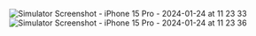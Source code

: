 ![Simulator Screenshot - iPhone 15 Pro - 2024-01-24 at 11 23 33](https://github.com/dhanunjaykumar/Apple-Frameworks-ListView/assets/7019691/7bc948df-62de-4ab7-9bb1-6f86005b3964)
![Simulator Screenshot - iPhone 15 Pro - 2024-01-24 at 11 23 36](https://github.com/dhanunjaykumar/Apple-Frameworks-ListView/assets/7019691/ec6dd98a-d053-497f-ac75-d4f27d3bdbf3)
